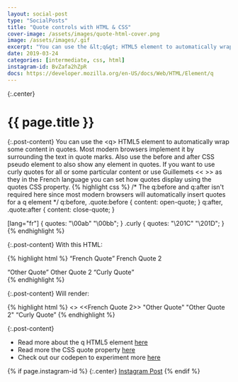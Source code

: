 ```yaml
---
layout: social-post
type: "SocialPosts"
title: "Quote controls with HTML & CSS"
cover-image: /assets/images/quote-html-cover.png
image: /assets/images/.gif
excerpt: "You can use the &lt;q&gt; HTML5 element to automatically wrap some content in quotes."
date: 2019-03-24
categories: [intermediate, css, html]
instagram-id: BvZafa2hZpR
docs: https://developer.mozilla.org/en-US/docs/Web/HTML/Element/q
---
```

{:.center}
# {{ page.title }}

{:.post-content}
You can use the &lt;q&gt; HTML5 element to automatically wrap some content in quotes. 
Most modern browsers implement it by surrounding the text in quote marks. Also 
use the before and after CSS pseudo element to also show any element in quotes. If 
you want to use curly quotes for all or some particular content or use 
Guillemets << >> as they in the French language you can set how quotes display using the quotes 
CSS property. 
{% highlight css %}
/*
The q:before and q:after isn't required here since most modern browsers will
automatically insert quotes for a q element
*/
q:before, .quote:before {
 content: open-quote;
}
q:after, .quote:after {
 content: close-quote;
}

[lang="fr"] {
  quotes: "\00ab" "\00bb";
}
.curly {
  quotes: "\201C" "\201D";
}
{% endhighlight %}

{:.post-content}
With this HTML:

{% highlight html %}
  <q>French Quote</q>
  <span class="quote">French Quote 2</span>
</div>

<div>
  <q>Other Quote</q>
  <span class="quote">Other Quote 2</span>
  <q class="curly">Curly Quote</q>
</div>
{% endhighlight %}

{:.post-content}
Will render:

{% highlight html %}
<<French Quote>>
<<French Quote 2>>
"Other Quote"
"Other Quote 2"
“Curly Quote”
{% endhighlight %}

{:.post-content}
* Read more about the q HTML5 element <a href="{{page.docs}}" target="_blank">here</a>
* Read more the CSS quote property <a href="https://developer.mozilla.org/en-US/docs/Web/CSS/quotes" target="_blank">here</a>
* Check out our codepen to experiment more <a href="https://codepen.io/the_dev_diaries/pen/eXxPZE" target="_blank">here</a>

{% if page.instagram-id %}
{:.center}
<a class="insta-link" href="https://www.instagram.com/p/{{page.instagram-id}}" target="_blank">Instagram Post</a>
{% endif %}
